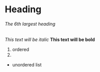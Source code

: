 # Heading

###### The 6th largest heading

*This text will be italic*
**This text will be bold**

1. ordered
2. 

- unordered list

